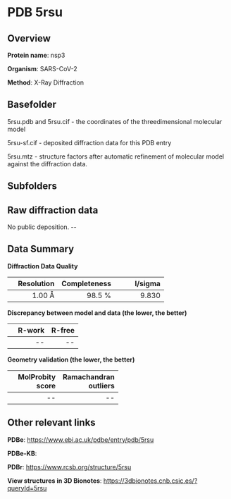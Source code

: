 # PDB 5rsu

## Overview

**Protein name**: nsp3

**Organism**: SARS-CoV-2

**Method**: X-Ray Diffraction



## Basefolder

5rsu.pdb and 5rsu.cif - the coordinates of the threedimensional molecular model

5rsu-sf.cif - deposited diffraction data for this PDB entry

5rsu.mtz - structure factors after automatic refinement of molecular model against the diffraction data.

## Subfolders









## Raw diffraction data

No public deposition. --<br> 

## Data Summary
**Diffraction Data Quality**

|   | Resolution | Completeness| I/sigma |
|---|-------------:|----------------:|--------------:|
|   |1.00 Å|98.5  %|<img width=50/>9.830|

**Discrepancy between model and data (the lower, the better)**

|   | **R-work**| **R-free**   
|---|-------------:|----------------:|           
||--|--|

**Geometry validation (the lower, the better)**

|   |**MolProbity<br>score**| **Ramachandran<br>outliers** 
|---|-------------:|----------------:|
||--|--|

 

 



## Other relevant links 
**PDBe**:  https://www.ebi.ac.uk/pdbe/entry/pdb/5rsu

**PDBe-KB**:  
 
**PDBr**: https://www.rcsb.org/structure/5rsu 

**View structures in 3D Bionotes**: https://3dbionotes.cnb.csic.es/?queryId=5rsu

